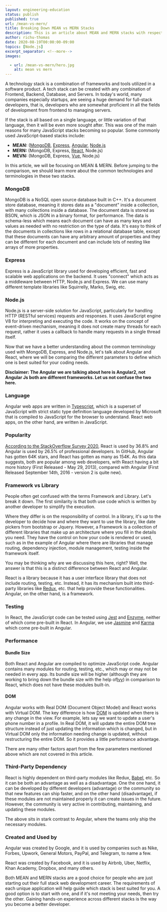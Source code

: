 ```yaml
---
layout: engineering-education
status: publish
published: true
url: /mean-vs-mern/
title: Breaking Down MEAN vs MERN Stacks
description: This is an article about MEAN and MERN stacks with respect to different parameters, MongoDB, expressjs, and Node.js.
author: richu-thomas
date: 2020-08-19T00:00:00-09:00
topics: [Node.js]
excerpt_separator: <!--more-->
images:

  - url: /mean-vs-mern/hero.jpg
    alt: mean vs mern
---
```

A technology stack is a combination of frameworks and tools utilized in a software product. A tech stack can be created with any combination of Frontend, Backend, Database, and Servers. In today's world, many companies especially startups, are seeing a huge demand for full-stack developers, that is, developers who are somewhat proficient in all the fields of development from frontend to managing servers.
<!--more-->

If the stack is all based on a single language, or little variation of that language, then it will be even more sought after. This was one of the main reasons for many JavaScript stacks becoming so popular. Some commonly used JavaScript-based stacks include:
- **MEAN:** ([MongoDB](https://www.mongodb.com/), [Express](https://expressjs.com/), [Angular](https://angular.io/), [Node.js](https://nodejs.org/en/docs/)
- **MERN:** (MongoDB, Express, [React](https://reactjs.org/), Node.js)
- **MEVN:** (MongoDB, Express, [Vue](https://vuejs.org/), Node.js)

In this article, we will be focusing on MEAN & MERN. Before jumping to the comparison, we should learn more about the common technologies and terminologies in these two stacks.

### MongoDB
MongoDB is a NoSQL open source database built in C++. It's a document store database, meaning it stores data as a "document" inside a collection, with many collections inside a database. The document data is stored as BSON, which is JSON in a binary format, for performance. The data is schema-less which means each document can have as many keys and values as needed with no restriction on the type of data. It's easy to think of the documents in collections like rows in a relational database table, except that these documents can have any arbitrary amount of properties and they can be different for each document and can include lots of nesting like arrays of more properties.

### Express
Express is a JavaScript library used for developing efficient, fast and scalable web applications on the backend. It uses "connect" which acts as a middleware between HTTP, Node.js and Express. We can use many different template libraries like Squirrelly, Marko, Swig, etc.

### Node.js
Node.js is a server-side solution for JavaScript, particularly for handling HTTP (RESTful services) requests and responses. It uses JavaScript engine V8 for interpreting and executing the code. It works on the concept of event-driven mechanism, meaning it does not create many threads for each request, rather it uses a callback to handle many requests in a single thread itself.

Now that we have a better understanding about the common terminology used with MongoDB, Express, and Node.js, let's talk about Angular and React, where we will be comparing the different parameters to define which one is best suited for your coding needs.

**Disclaimer: The Angular we are talking about here is Angular2, not Angular Js both are different frameworks. Let us not confuse the two here.**

### Language
Angular web apps are written in [Typescript](https://www.typescriptlang.org/), which is a superset of JavaScript with strict static type definition language developed by Microsoft that is compiled to JavaScript for the browser to understand. React web apps, on the other hand, are written in JavaScript.

### Popularity
[According to the StackOverflow Survey 2020](https://insights.stackoverflow.com/survey/2020), React is used by 36.8% and Angular is used by 26.5% of professional developers. In GitHub, Angular has gotten 64K stars, and React has gotten as many as 154K. As this data suggests, both are popular among web developers, with React having a bit more history (First Released - May 29, 2013), compared with Angular (First Released September 14th, 2016 - version 2 is quite new).

### Framework vs Library
People often get confused with the terms Framework and Library. Let's break it down. The first similarity is that both use code which is written by another developer to simplify the execution.

Where they differ is on the responsibility of control. In a library, it's up to the developer to decide how and where they want to use the library, like date pickers from bootstrap or Jquery. However, a Framework is a collection of different libraries that make up an architecture where you fill in the details you need. They have the control on how your code is rendered or used, such as in the example of Angular where there are libraries that manage routing, dependency injection, module management, testing inside the framework itself.  

You may be thinking why are we discussing this here, right? Well, the answer is that this is a distinct difference between React and Angular.

React is a library because it has a user interface library that does not include routing, testing, etc. Instead, it has its mechanism built into third-party libraries like [Redux](https://redux.js.org/), etc. that help provide these functionalities. Angular, on the other hand, is a framework.

### Testing
In React, the JavaScript code can be tested using [Jest](https://jestjs.io/) and [Enzyme](https://enzymejs.github.io/enzyme/), neither of which come pre-built in React. In Angular, we use [Jasmine](https://jasmine.github.io/) and [Karma](https://karma-runner.github.io/5.0/index.html) which come pre-built in Angular.

### Performance
#### Bundle Size
Both React and Angular are compiled to optimize JavaScript code. Angular contains many modules for routing, testing, etc., which may or may not be needed in every app. Its bundle size will be higher (although they are working to bring down the bundle size with the help of[Ivy](https://angular.io/guide/ivy)) in comparison to React, which does not have these modules built-in.

#### DOM
Angular works with Real DOM (Document Object Model) and React works with Virtual DOM. The key difference is how [DOM](https://en.wikipedia.org/wiki/Document_Object_Model) is updated when there is any change in the view. For example, lets say we want to update a user's phone number in a profile. In Real DOM, it will update the entire DOM tree structure instead of just updating the information which is changed, but in Virtual DOM only the information needing change is updated, without restructuring the entire DOM. So it provides a little performance advantage.

There are many other factors apart from the few parameters mentioned above which are not covered in this article.

### Third-Party Dependency
React is highly dependent on third-party modules like Redux, [Babel](https://babeljs.io/), etc. So it can be both an advantage as well as a disadvantage. One the one hand, it can be developed by different developers (advantage) or the community so that new features can ship faster, and on the other hand (disadvantage), if these modules are not maintained properly it can create issues in the future. However, the community is very active in contributing, maintaining, and updating these modules.

The above sits in stark contrast to Angular, where the teams only ship the necessary modules.

### Created and Used by
Angular was created by Google, and it is used by companies such as Nike, Forbes, Upwork, General Motors, PayPal, and Telegram, to name a few.

React was created by Facebook, and it is used by Airbnb, Uber, Netflix, Khan Academy, Dropbox, and many others.

Both MEAN and MERN stacks are a good choice for people who are just starting out their full stack web development career. The requirements of each unique application will help guide which stack is best suited for you. A good option is to start with one, and if it's not meeting your needs, then try the other. Gaining hands-on experience across different stacks is the way you become a better developer.
